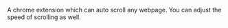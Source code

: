 A chrome extension which can auto scroll any webpage. You can adjust the speed of scrolling as well.
